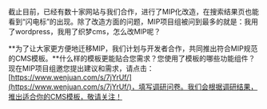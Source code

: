 截止目前，已经有数十家网站与我们合作，进行了MIP化改造，在搜索结果页也能看到“闪电标”的出现。除了改造方面的问题，MIP项目组被问到最多的就是：我用了wordpress，我用了织梦cms，怎么改MIP呢？

**为了让大家更方便地迁移MIP，我们计划与开发者合作，共同推出符合MIP规范的CMS模板。**什么样的模板更能贴合您需求？您使用了模板的哪些功能组件？现在MIP项目组邀您提出建议和需求，请点击：[https://www.wenjuan.com/s/7jYrUf/](https://www.wenjuan.com/s/7jYrUf/)，填写调研问卷。我们会根据调研结果，推出适合你的CMS模板，敬请关注！